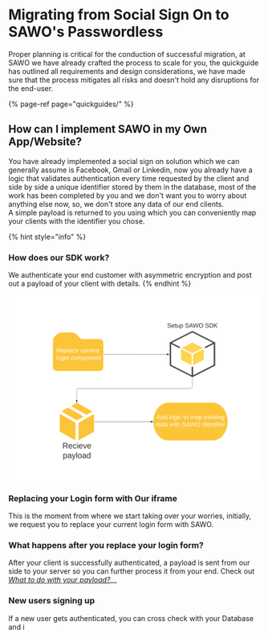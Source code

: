 # Migrating from Social Sign On to SAWO's Passwordless

Proper planning is critical for the conduction of successful migration, at  SAWO we have already crafted the process to scale for you, the quickguide has outlined all requirements and design considerations, we have made sure that the process mitigates all risks and doesn't hold any disruptions for the end-user.

{% page-ref page="quickguides/" %}

## How can I implement SAWO in my Own App/Website?

You have already implemented a social sign on solution which we can generally assume is Facebook, Gmail or Linkedin, now you already have a logic that validates authentication every time requested by the client and side by side a unique identifier stored by them in the database, most of the work has been completed by you and we don't want you to worry about anything else now, so,  we don't store any data of our end clients.   
A simple payload is returned to you using which you can conveniently map your clients with the identifier you chose.

{% hint style="info" %}
### How does our SDK work? 

We authenticate your end customer with asymmetric encryption and post out a payload of your client with details.
{% endhint %}

![](.gitbook/assets/flowchart-3-.png)

### Replacing your Login form with Our iframe

This is the moment from where we start taking over your worries, initially, we request you to replace your current login form with SAWO.

### What happens after you replace your login form?

After your client is successfully authenticated, a payload is sent from our side to your server so you can further process it from your end. Check out [_What to do with your payload?_](additonal-content/what-to-do-with-your-payload.md)\_\_

### New users signing up

If a new user gets authenticated, you can cross check with your Database and i

